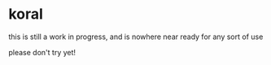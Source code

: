# koral
this is still a work in progress, and is nowhere near ready for any sort of use

please don't try yet!
